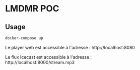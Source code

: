 # LMDMR POC

## Usage

```sh
docker-compose up
```

Le player web est accessible à l'adresse : http://localhost:8080

Le flux Icecast est accessible à l'adresse : http://localhost:8000/stream.mp3
